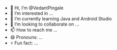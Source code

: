 - 👋 Hi, I’m @VedantPingale
- 👀 I’m interested in ...
- 🌱 I’m currently learning Java and Android Studio
- 💞️ I’m looking to collaborate on ...
- 📫 How to reach me ...
- 😄 Pronouns: ...
- ⚡ Fun fact: ...

<!---
VedantPingale/VedantPingale is a ✨ special ✨ repository because its `README.md` (this file) appears on your GitHub profile.
You can click the Preview link to take a look at your changes.
--->
